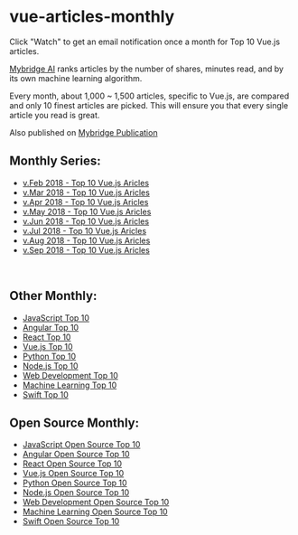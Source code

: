 # vue-articles-monthly

Click "Watch" to get an email notification once a month for Top 10 Vue.js articles.

[Mybridge AI](https://www.mybridge.co) ranks articles by the number of shares, minutes read, and by its own machine learning algorithm.

Every month, about 1,000 ~ 1,500 articles, specific to Vue.js, are compared and only 10 finest articles are picked. This will ensure you that every single article you read is great. 

Also published on [Mybridge Publication](https://medium.mybridge.co)


## Monthly Series:

* [v.Feb 2018 - Top 10 Vue.js Aricles](./src/02-2018.md)
* [v.Mar 2018 - Top 10 Vue.js Aricles](./src/03-2018.md)
* [v.Apr 2018 - Top 10 Vue.js Aricles](./src/04-2018.md)
* [v.May 2018 - Top 10 Vue.js Aricles](./src/05-2018.md)
* [v.Jun 2018 - Top 10 Vue.js Aricles](./src/06-2018.md)
* [v.Jul 2018 - Top 10 Vue.js Aricles](./src/07-2018.md)
* [v.Aug 2018 - Top 10 Vue.js Aricles](./src/08-2018.md)
* [v.Sep 2018 - Top 10 Vue.js Aricles](./src/09-2018.md)

<br>

## Other Monthly:
* [JavaScript Top 10](https://github.com/Mybridge/javascript-articles-monthly)
* [Angular Top 10](https://github.com/Mybridge/angular-articles)
* [React Top 10](https://github.com/Mybridge/react-articles-monthly)
* [Vue.js Top 10](https://github.com/Mybridge/vuejs-articles)
* [Python Top 10](https://github.com/Mybridge/python-articles)
* [Node.js Top 10](https://github.com/Mybridge/nodejs-articles)
* [Web Development Top 10](https://github.com/Mybridge/web-development-articles)
* [Machine Learning Top 10](https://github.com/Mybridge/machine-learning-articles)
* [Swift Top 10](https://github.com/Mybridge/swift-articles)

## Open Source Monthly:
* [JavaScript Open Source Top 10](https://github.com/Mybridge/javascript-open-source)
* [Angular Open Source Top 10](https://github.com/Mybridge/angular-open-source)
* [React Open Source Top 10](https://github.com/Mybridge/reactjs-open-source)
* [Vue.js Open Source Top 10](https://github.com/Mybridge/vuejs-open-source)
* [Python Open Source Top 10](https://github.com/Mybridge/python-open-source)
* [Node.js Open Source Top 10](https://github.com/Mybridge/nodejs-open-source)
* [Web Development Open Source Top 10](https://github.com/Mybridge/web-development-articles)
* [Machine Learning Open Source Top 10](https://github.com/Mybridge/machine-learning-open-source)
* [Swift Open Source Top 10](https://github.com/Mybridge/swift-open-source)
